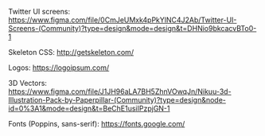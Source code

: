 Twitter UI screens: https://www.figma.com/file/0CmJeUMxk4pPkYlNC4J2Ab/Twitter-UI-Screens-(Community)?type=design&mode=design&t=DHNio9bkcacvBTo0-1 

Skeleton CSS: http://getskeleton.com/

Logos: https://logoipsum.com/

3D Vectors: https://www.figma.com/file/J1JH96aLA7BH5ZhnVOwqJn/Nikuu-3d-Illustration-Pack-by-Paperpillar-(Community)?type=design&node-id=0%3A1&mode=design&t=BeChE1usiIPzpjGN-1

Fonts (Poppins, sans-serif): https://fonts.google.com/